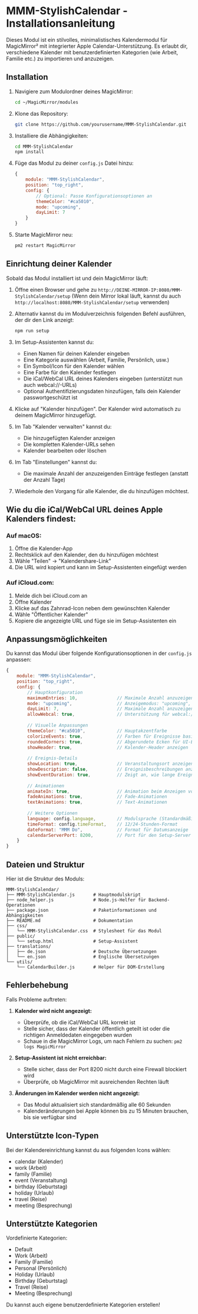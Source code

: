 # MMM-StylishCalendar - Installationsanleitung

Dieses Modul ist ein stilvolles, minimalistisches Kalendermodul für MagicMirror² mit integrierter Apple Calendar-Unterstützung. Es erlaubt dir, verschiedene Kalender mit benutzerdefinierten Kategorien (wie Arbeit, Familie etc.) zu importieren und anzuzeigen.

## Installation

1. Navigiere zum Modulordner deines MagicMirror:
   ```bash
   cd ~/MagicMirror/modules
   ```

2. Klone das Repository:
   ```bash
   git clone https://github.com/yourusername/MMM-StylishCalendar.git
   ```

3. Installiere die Abhängigkeiten:
   ```bash
   cd MMM-StylishCalendar
   npm install
   ```

4. Füge das Modul zu deiner `config.js` Datei hinzu:
   ```javascript
   {
       module: "MMM-StylishCalendar",
       position: "top_right",
       config: {
           // Optional: Passe Konfigurationsoptionen an
           themeColor: "#ca5010",
           mode: "upcoming",
           dayLimit: 7
       }
   }
   ```

5. Starte MagicMirror neu:
   ```bash
   pm2 restart MagicMirror
   ```

## Einrichtung deiner Kalender

Sobald das Modul installiert ist und dein MagicMirror läuft:

1. Öffne einen Browser und gehe zu `http://DEINE-MIRROR-IP:8080/MMM-StylishCalendar/setup`
   (Wenn dein Mirror lokal läuft, kannst du auch `http://localhost:8080/MMM-StylishCalendar/setup` verwenden)

2. Alternativ kannst du im Modulverzeichnis folgenden Befehl ausführen, der dir den Link anzeigt:
   ```bash
   npm run setup
   ```

3. Im Setup-Assistenten kannst du:
   - Einen Namen für deinen Kalender eingeben
   - Eine Kategorie auswählen (Arbeit, Familie, Persönlich, usw.)
   - Ein Symbol/Icon für den Kalender wählen
   - Eine Farbe für den Kalender festlegen
   - Die iCal/WebCal URL deines Kalenders eingeben (unterstützt nun auch webcal://-URLs)
   - Optional Authentifizierungsdaten hinzufügen, falls dein Kalender passwortgeschützt ist

4. Klicke auf "Kalender hinzufügen". Der Kalender wird automatisch zu deinem MagicMirror hinzugefügt.

5. Im Tab "Kalender verwalten" kannst du:
   - Die hinzugefügten Kalender anzeigen
   - Die kompletten Kalender-URLs sehen
   - Kalender bearbeiten oder löschen

6. Im Tab "Einstellungen" kannst du:
   - Die maximale Anzahl der anzuzeigenden Einträge festlegen (anstatt der Anzahl Tage)

7. Wiederhole den Vorgang für alle Kalender, die du hinzufügen möchtest.

## Wie du die iCal/WebCal URL deines Apple Kalenders findest:

### Auf macOS:
1. Öffne die Kalender-App
2. Rechtsklick auf den Kalender, den du hinzufügen möchtest
3. Wähle "Teilen" → "Kalendershare-Link"
4. Die URL wird kopiert und kann im Setup-Assistenten eingefügt werden

### Auf iCloud.com:
1. Melde dich bei iCloud.com an
2. Öffne Kalender
3. Klicke auf das Zahnrad-Icon neben dem gewünschten Kalender
4. Wähle "Öffentlicher Kalender"
5. Kopiere die angezeigte URL und füge sie im Setup-Assistenten ein

## Anpassungsmöglichkeiten

Du kannst das Modul über folgende Konfigurationsoptionen in der `config.js` anpassen:

```javascript
{
    module: "MMM-StylishCalendar",
    position: "top_right",
    config: {
        // Hauptkonfiguration
        maximumEntries: 10,               // Maximale Anzahl anzuzeigender Termine
        mode: "upcoming",                 // Anzeigemodus: "upcoming", "month", "week", "day"
        dayLimit: 7,                      // Maximale Anzahl anzuzeigender Tage 
        allowWebcal: true,                // Unterstützung für webcal:// URLs
        
        // Visuelle Anpassungen
        themeColor: "#ca5010",            // Hauptakzentfarbe
        colorizeEvents: true,             // Farben für Ereignisse basierend auf Kalender anwenden
        roundedCorners: true,             // Abgerundete Ecken für UI-Elemente 
        showHeader: true,                 // Kalender-Header anzeigen
        
        // Ereignis-Details
        showLocation: true,               // Veranstaltungsort anzeigen
        showDescription: false,           // Ereignisbeschreibungen anzeigen
        showEventDuration: true,          // Zeigt an, wie lange Ereignisse dauern
        
        // Animationen
        animateIn: true,                  // Animation beim Anzeigen von Ereignissen
        fadeAnimations: true,             // Fade-Animationen
        textAnimations: true,             // Text-Animationen
        
        // Weitere Optionen
        language: config.language,        // Modulsprache (Standardmäßig Systemsprache)
        timeFormat: config.timeFormat,    // 12/24-Stunden-Format
        dateFormat: "MMM Do",             // Format für Datumsanzeige
        calendarServerPort: 8200,         // Port für den Setup-Server
    }
}
```

## Dateien und Struktur

Hier ist die Struktur des Moduls:

```
MMM-StylishCalendar/
├── MMM-StylishCalendar.js       # Hauptmodulskript
├── node_helper.js               # Node.js-Helfer für Backend-Operationen
├── package.json                 # Paketinformationen und Abhängigkeiten
├── README.md                    # Dokumentation
├── css/
│   └── MMM-StylishCalendar.css  # Stylesheet für das Modul
├── public/
│   └── setup.html               # Setup-Assistent
├── translations/
│   ├── de.json                  # Deutsche Übersetzungen
│   └── en.json                  # Englische Übersetzungen
└── utils/
    └── CalendarBuilder.js       # Helper für DOM-Erstellung
```

## Fehlerbehebung

Falls Probleme auftreten:

1. **Kalender wird nicht angezeigt:**
   - Überprüfe, ob die iCal/WebCal URL korrekt ist
   - Stelle sicher, dass der Kalender öffentlich geteilt ist oder die richtigen Anmeldedaten eingegeben wurden
   - Schaue in die MagicMirror Logs, um nach Fehlern zu suchen: `pm2 logs MagicMirror`

2. **Setup-Assistent ist nicht erreichbar:**
   - Stelle sicher, dass der Port 8200 nicht durch eine Firewall blockiert wird
   - Überprüfe, ob MagicMirror mit ausreichenden Rechten läuft

3. **Änderungen im Kalender werden nicht angezeigt:**
   - Das Modul aktualisiert sich standardmäßig alle 60 Sekunden
   - Kalenderänderungen bei Apple können bis zu 15 Minuten brauchen, bis sie verfügbar sind

## Unterstützte Icon-Typen

Bei der Kalendereinrichtung kannst du aus folgenden Icons wählen:
- calendar (Kalender)
- work (Arbeit)
- family (Familie)
- event (Veranstaltung)
- birthday (Geburtstag)
- holiday (Urlaub)
- travel (Reise)
- meeting (Besprechung)

## Unterstützte Kategorien

Vordefinierte Kategorien:
- Default
- Work (Arbeit)
- Family (Familie)
- Personal (Persönlich)
- Holiday (Urlaub)
- Birthday (Geburtstag)
- Travel (Reise)
- Meeting (Besprechung)

Du kannst auch eigene benutzerdefinierte Kategorien erstellen!